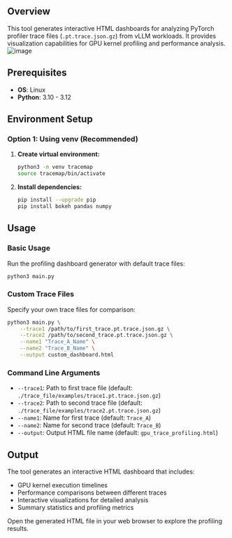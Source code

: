 ## Overview

This tool generates interactive HTML dashboards for analyzing PyTorch profiler trace files (`.pt.trace.json.gz`) from vLLM workloads. It provides visualization capabilities for GPU kernel profiling and performance analysis.
![image](https://github.com/user-attachments/assets/aecef59e-f76b-458f-a515-1e2f2dacbbcc)

## Prerequisites

- **OS**: Linux 
- **Python**: 3.10 - 3.12

## Environment Setup

### Option 1: Using venv (Recommended)

1. **Create virtual environment:**
   ```bash
   python3 -m venv tracemap
   source tracemap/bin/activate
   ```

2. **Install dependencies:**
   ```bash
   pip install --upgrade pip
   pip install bokeh pandas numpy
   ```

## Usage

### Basic Usage

Run the profiling dashboard generator with default trace files:

```bash
python3 main.py
```

### Custom Trace Files

Specify your own trace files for comparison:

```bash
python3 main.py \
    --trace1 /path/to/first_trace.pt.trace.json.gz \
    --trace2 /path/to/second_trace.pt.trace.json.gz \
    --name1 "Trace_A_Name" \
    --name2 "Trace_B_Name" \
    --output custom_dashboard.html
```

### Command Line Arguments

- `--trace1`: Path to first trace file (default: `./trace_file/examples/trace1.pt.trace.json.gz`)
- `--trace2`: Path to second trace file (default: `./trace_file/examples/trace2.pt.trace.json.gz`)
- `--name1`: Name for first trace (default: `Trace_A`)
- `--name2`: Name for second trace (default: `Trace_B`)
- `--output`: Output HTML file name (default: `gpu_trace_profiling.html`)

## Output

The tool generates an interactive HTML dashboard that includes:
- GPU kernel execution timelines
- Performance comparisons between different traces
- Interactive visualizations for detailed analysis
- Summary statistics and profiling metrics

Open the generated HTML file in your web browser to explore the profiling results.
